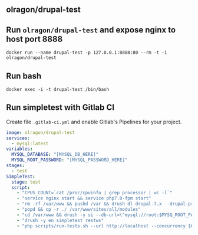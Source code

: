 olragon/drupal-test
-------------------

## Run `olragon/drupal-test` and expose nginx to host port 8888

`docker run --name drupal-test -p 127.0.0.1:8888:80 --rm -t -i olragon/drupal-test`

## Run bash

`docker exec -i -t drupal-test /bin/bash`

## Run simpletest with Gitlab CI

Create file `.gitlab-ci.yml` and enable Gitlab's Pipelines for your project.
```yml
image: olragon/drupal-test
services:
  - mysql:latest
variables:
  MYSQL_DATABASE: "[MYSQL_DB_HERE]"
  MYSQL_ROOT_PASSWORD: "[MYSQL_PASSWORD_HERE]"
stages:
  - test
SimpleTest:
  stage: test
  script:
    - "CPUS_COUNT=`cat /proc/cpuinfo | grep processor | wc -l`"
    - "service nginx start && service php7.0-fpm start"
    - "rm -rf /var/www && pushd /var && drush dl drupal-7.x --drupal-project-rename=www"
    - "popd && cp -r ./ /var/www/sites/all/modules"
    - "cd /var/www && drush -y si --db-url=\"mysql://root:$MYSQ_ROOT_PASSWORD@mysql:3306/$MYSQL_DATABASE\" --account-name=admin --account-pass=123456 --site-name=\"$CI_PROJECT_NAME $CI_BUILD_REF_NAME\""
    - "drush -y en simpletest restws"
    - "php scripts/run-tests.sh --url http://localhost --concurrency $CPUS_COUNT --verbose --color --class RestWSBatchTestCase,RestWSTestCase"
```
